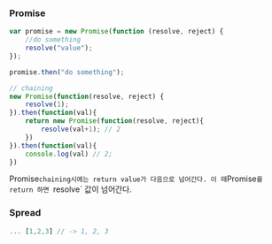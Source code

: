 ### Promise

```javascript
var promise = new Promise(function (resolve, reject) {
    //do something
    resolve("value");	
});

promise.then("do something");

// chaining
new Promise(function(resolve, reject) {
    resolve(1);
}).then(function(val){    
    return new Promise(function(resolve, reject){
        resolve(val+1); // 2
    })
}).then(function(val){
    console.log(val) // 2;
})
```

Promise` chaining시에는 return value가 다음으로 넘어간다. 이 때 `Promise`를 return 하면 `resolve` 값이 넘어간다.

### Spread

```javascript
... [1,2,3] // -> 1, 2, 3
```

